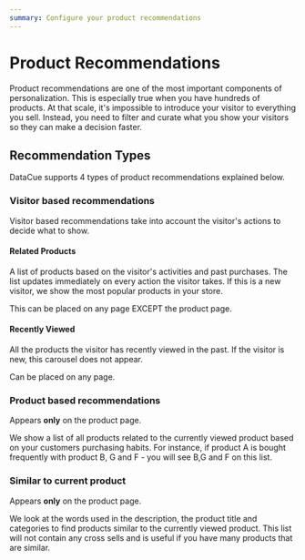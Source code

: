 ```yaml
---
summary: Configure your product recommendations
---
```


# Product Recommendations

Product recommendations are one of the most important components of personalization. This is especially true when you have hundreds of products. At that scale, it's impossible to introduce your visitor to everything you sell. Instead, you need to filter and curate what you show your visitors so they can make a decision faster.

## Recommendation Types

DataCue supports 4 types of product recommendations explained below.

### Visitor based recommendations

Visitor based recommendations take into account the visitor's actions to decide what to show.

#### Related Products

A list of products based on the visitor's activities and past purchases. The list updates immediately on every action the visitor takes. If this is a new visitor, we show the most popular products in your store.

This can be placed on any page EXCEPT the product page.

#### Recently Viewed

All the products the visitor has recently viewed in the past. If the visitor is new, this carousel does not appear.

Can be placed on any page.

### Product based recommendations

Appears **only** on the product page.

We show a list of all products related to the currently viewed product based on your customers purchasing habits. For instance, if product A is bought frequently with product B, G and F - you will see B,G and F on this list.

### Similar to current product

Appears **only** on the product page. 

We look at the words used in the description, the product title and categories to find products similar to the currently viewed product. This list will not contain any cross sells and is useful if you have many products that are similar.
